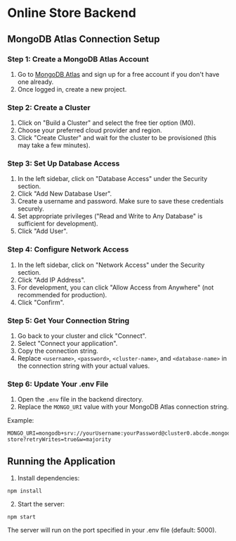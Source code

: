 # Online Store Backend

## MongoDB Atlas Connection Setup

### Step 1: Create a MongoDB Atlas Account
1. Go to [MongoDB Atlas](https://www.mongodb.com/cloud/atlas) and sign up for a free account if you don't have one already.
2. Once logged in, create a new project.

### Step 2: Create a Cluster
1. Click on "Build a Cluster" and select the free tier option (M0).
2. Choose your preferred cloud provider and region.
3. Click "Create Cluster" and wait for the cluster to be provisioned (this may take a few minutes).

### Step 3: Set Up Database Access
1. In the left sidebar, click on "Database Access" under the Security section.
2. Click "Add New Database User".
3. Create a username and password. Make sure to save these credentials securely.
4. Set appropriate privileges ("Read and Write to Any Database" is sufficient for development).
5. Click "Add User".

### Step 4: Configure Network Access
1. In the left sidebar, click on "Network Access" under the Security section.
2. Click "Add IP Address".
3. For development, you can click "Allow Access from Anywhere" (not recommended for production).
4. Click "Confirm".

### Step 5: Get Your Connection String
1. Go back to your cluster and click "Connect".
2. Select "Connect your application".
3. Copy the connection string.
4. Replace `<username>`, `<password>`, `<cluster-name>`, and `<database-name>` in the connection string with your actual values.

### Step 6: Update Your .env File
1. Open the `.env` file in the backend directory.
2. Replace the `MONGO_URI` value with your MongoDB Atlas connection string.

Example:
```
MONGO_URI=mongodb+srv://yourUsername:yourPassword@cluster0.abcde.mongodb.net/online-store?retryWrites=true&w=majority
```

## Running the Application

1. Install dependencies:
```
npm install
```

2. Start the server:
```
npm start
```

The server will run on the port specified in your .env file (default: 5000).